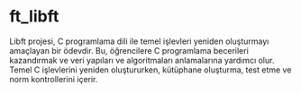 # ft_libft
Libft projesi, C programlama dili ile temel işlevleri yeniden oluşturmayı amaçlayan bir ödevdir. Bu, öğrencilere C programlama becerileri kazandırmak ve veri yapıları ve algoritmaları anlamalarına yardımcı olur. Temel C işlevlerini yeniden oluştururken, kütüphane oluşturma, test etme ve norm kontrollerini içerir.
